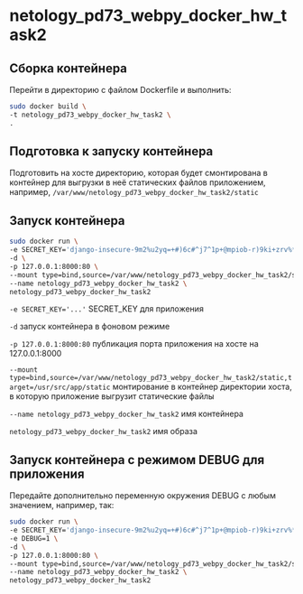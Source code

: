 # netology_pd73_webpy_docker_hw_task2

## Сборка контейнера
Перейти в директорию с файлом Dockerfile и выполнить:
```bash
sudo docker build \
-t netology_pd73_webpy_docker_hw_task2 \
.
```

## Подготовка к запуску контейнера
Подготовить на хосте директорию, которая будет смонтирована в контейнер для выгрузки в неё статических файлов приложением, например, `/var/www/netology_pd73_webpy_docker_hw_task2/static`

## Запуск контейнера
```bash
sudo docker run \
-e SECRET_KEY='django-insecure-9m2%u2yq=+#)6c#^j7^1p+@mpiob-r)9ki+zrv%*ad779fz89l' \
-d \
-p 127.0.0.1:8000:80 \
--mount type=bind,source=/var/www/netology_pd73_webpy_docker_hw_task2/static,target=/usr/src/app/static \
--name netology_pd73_webpy_docker_hw_task2 \
netology_pd73_webpy_docker_hw_task2
```
`-e SECRET_KEY='...'` SECRET_KEY для приложения

`-d` запуск контейнера в фоновом режиме

`-p 127.0.0.1:8000:80` публикация порта приложения на хосте на 127.0.0.1:8000

`--mount type=bind,source=/var/www/netology_pd73_webpy_docker_hw_task2/static,target=/usr/src/app/static` монтирование в контейнер директории хоста, в которую приложение выгрузит статические файлы

`--name netology_pd73_webpy_docker_hw_task2` имя контейнера

`netology_pd73_webpy_docker_hw_task2` имя образа

## Запуск контейнера с режимом DEBUG для приложения
Передайте дополнительно переменную окружения DEBUG с любым значением, например, так:
```bash
sudo docker run \
-e SECRET_KEY='django-insecure-9m2%u2yq=+#)6c#^j7^1p+@mpiob-r)9ki+zrv%*ad779fz89l' \
-e DEBUG=1 \
-d \
-p 127.0.0.1:8000:80 \
--mount type=bind,source=/var/www/netology_pd73_webpy_docker_hw_task2/static,target=/usr/src/app/static \
--name netology_pd73_webpy_docker_hw_task2 \
netology_pd73_webpy_docker_hw_task2
```